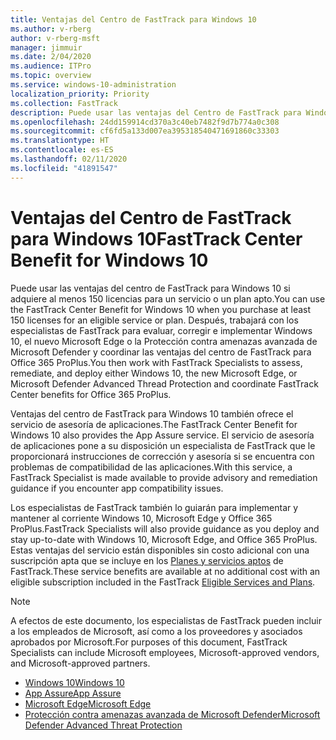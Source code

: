```yaml
---
title: Ventajas del Centro de FastTrack para Windows 10
ms.author: v-rberg
author: v-rberg-msft
manager: jimmuir
ms.date: 2/04/2020
ms.audience: ITPro
ms.topic: overview
ms.service: windows-10-administration
localization_priority: Priority
ms.collection: FastTrack
description: Puede usar las ventajas del Centro de FastTrack para Windows 10 si adquiere *al menos* 150 licencias para un plan o un servicio elegible.
ms.openlocfilehash: 24dd159914cd370a3c40eb7482f9d7b774a0c308
ms.sourcegitcommit: cf6fd5a133d007ea395318540471691860c33303
ms.translationtype: HT
ms.contentlocale: es-ES
ms.lasthandoff: 02/11/2020
ms.locfileid: "41891547"
---
```

# <a name="fasttrack-center-benefit-for-windows-10"></a><span data-ttu-id="0ccff-103">Ventajas del Centro de FastTrack para Windows 10</span><span class="sxs-lookup"><span data-stu-id="0ccff-103">FastTrack Center Benefit for Windows 10</span></span>

<span data-ttu-id="0ccff-104">Puede usar las ventajas del centro de FastTrack para Windows 10 si adquiere al menos 150 licencias para un servicio o un plan apto.</span><span class="sxs-lookup"><span data-stu-id="0ccff-104">You can use the FastTrack Center Benefit for Windows 10 when you purchase at least 150 licenses for an eligible service or plan.</span></span> <span data-ttu-id="0ccff-105">Después, trabajará con los especialistas de FastTrack para evaluar, corregir e implementar Windows 10, el nuevo Microsoft Edge o la Protección contra amenazas avanzada de Microsoft Defender y coordinar las ventajas del centro de FastTrack para Office 365 ProPlus.</span><span class="sxs-lookup"><span data-stu-id="0ccff-105">You then work with FastTrack Specialists to assess, remediate, and deploy either Windows 10, the new Microsoft Edge, or Microsoft Defender Advanced Thread Protection and coordinate FastTrack Center benefits for Office 365 ProPlus.</span></span> 

<span data-ttu-id="0ccff-106">Ventajas del centro de FastTrack para Windows 10 también ofrece el servicio de asesoría de aplicaciones.</span><span class="sxs-lookup"><span data-stu-id="0ccff-106">The FastTrack Center Benefit for Windows 10 also provides the App Assure service.</span></span> <span data-ttu-id="0ccff-107">El servicio de asesoría de aplicaciones pone a su disposición un especialista de FastTrack que le proporcionará instrucciones de corrección y asesoría si se encuentra con problemas de compatibilidad de las aplicaciones.</span><span class="sxs-lookup"><span data-stu-id="0ccff-107">With this service, a FastTrack Specialist is made available to provide advisory and remediation guidance if you encounter app compatibility issues.</span></span> 

<span data-ttu-id="0ccff-108">Los especialistas de FastTrack también lo guiarán para implementar y mantener al corriente Windows 10, Microsoft Edge y Office 365 ProPlus.</span><span class="sxs-lookup"><span data-stu-id="0ccff-108">FastTrack Specialists will also provide guidance as you deploy and stay up-to-date with Windows 10, Microsoft Edge, and Office 365 ProPlus.</span></span> <span data-ttu-id="0ccff-109">Estas ventajas del servicio están disponibles sin costo adicional con una suscripción apta que se incluye en los [Planes y servicios aptos](M365-eligible-services-and-plans.md) de FastTrack.</span><span class="sxs-lookup"><span data-stu-id="0ccff-109">These service benefits are available at no additional cost with an eligible subscription included in the FastTrack [Eligible Services and Plans](M365-eligible-services-and-plans.md).</span></span>
  
> [!NOTE]
> <span data-ttu-id="0ccff-110">A efectos de este documento, los especialistas de FastTrack pueden incluir a los empleados de Microsoft, así como a los proveedores y asociados aprobados por Microsoft.</span><span class="sxs-lookup"><span data-stu-id="0ccff-110">For purposes of this document, FastTrack Specialists can include Microsoft employees, Microsoft-approved vendors, and Microsoft-approved partners.</span></span> 
    
- [<span data-ttu-id="0ccff-111">Windows 10</span><span class="sxs-lookup"><span data-stu-id="0ccff-111">Windows 10</span></span>](Win-10-windows-10.md)
- [<span data-ttu-id="0ccff-112">App Assure</span><span class="sxs-lookup"><span data-stu-id="0ccff-112">App Assure</span></span>](Win-10-app-assure.md)
- [<span data-ttu-id="0ccff-113">Microsoft Edge</span><span class="sxs-lookup"><span data-stu-id="0ccff-113">Microsoft Edge</span></span>](Win-10-microsoft-edge.md)
- [<span data-ttu-id="0ccff-114">Protección contra amenazas avanzada de Microsoft Defender</span><span class="sxs-lookup"><span data-stu-id="0ccff-114">Microsoft Defender Advanced Threat Protection</span></span>](Win-10-microsoft-defender-atp.md)
  

  

 